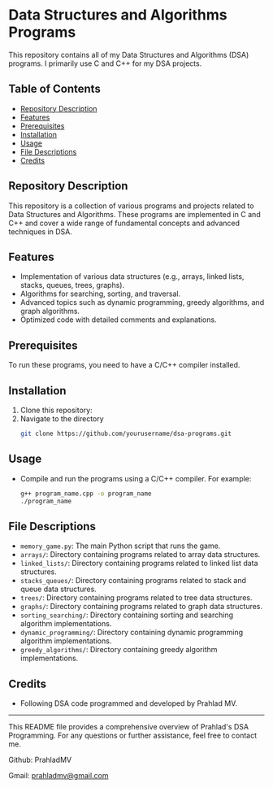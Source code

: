 # Data Structures and Algorithms Programs

This repository contains all of my Data Structures and Algorithms (DSA) programs. I primarily use C and C++ for my DSA projects.

## Table of Contents
- [Repository Description](#repository-description)
- [Features](#features)
- [Prerequisites](#prerequisites)
- [Installation](#installation)
- [Usage](#usage)
- [File Descriptions](#file-descriptions)
- [Credits](#credits)

## Repository Description
This repository is a collection of various programs and projects related to Data Structures and Algorithms. These programs are implemented in C and C++ and cover a wide range of fundamental concepts and advanced techniques in DSA.

## Features
- Implementation of various data structures (e.g., arrays, linked lists, stacks, queues, trees, graphs).
- Algorithms for searching, sorting, and traversal.
- Advanced topics such as dynamic programming, greedy algorithms, and graph algorithms.
- Optimized code with detailed comments and explanations.

## Prerequisites
To run these programs, you need to have a C/C++ compiler installed.

## Installation
1. Clone this repository:
2. Navigate to the directory
   ```bash
   git clone https://github.com/yourusername/dsa-programs.git
   ```
## Usage
- Compile and run the programs using a C/C++ compiler. For example:
   ```bash
   g++ program_name.cpp -o program_name
   ./program_name
   ```
## File Descriptions
- `memory_game.py`: The main Python script that runs the game.
- `arrays/`: Directory containing programs related to array data structures.
- `linked_lists/`: Directory containing programs related to linked list data structures.
- `stacks_queues/`: Directory containing programs related to stack and queue data structures.
- `trees/`: Directory containing programs related to tree data structures.
- `graphs/`: Directory containing programs related to graph data structures.
- `sorting_searching/`: Directory containing sorting and searching algorithm implementations.
- `dynamic_programming/`: Directory containing dynamic programming algorithm implementations.
- `greedy_algorithms/`: Directory containing greedy algorithm implementations.

## Credits
- Following DSA code programmed and developed by Prahlad MV.

---

This README file provides a comprehensive overview of Prahlad's DSA Programming. For any questions or further assistance, feel free to contact me.

Github: PrahladMV

Gmail: prahladmv@gmail.com




